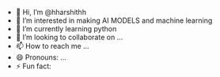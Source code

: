 - 👋 Hi, I’m @hharshithh
- 👀 I’m interested in making AI MODELS and machine learning
- 🌱 I’m currently learning python
- 💞️ I’m looking to collaborate on ...
- 📫 How to reach me ...
- 😄 Pronouns: ...
- ⚡ Fun fact: 

<!---
hharshithh/hharshithh is a ✨ special ✨ repository because its `README.md` (this file) appears on your GitHub profile.
You can click the Preview link to take a look at your changes.
--->
